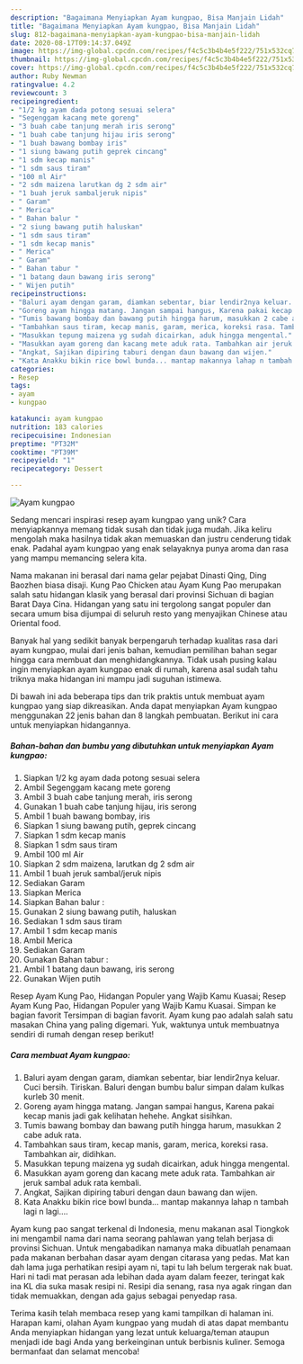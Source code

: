 ```yaml
---
description: "Bagaimana Menyiapkan Ayam kungpao, Bisa Manjain Lidah"
title: "Bagaimana Menyiapkan Ayam kungpao, Bisa Manjain Lidah"
slug: 812-bagaimana-menyiapkan-ayam-kungpao-bisa-manjain-lidah
date: 2020-08-17T09:14:37.049Z
image: https://img-global.cpcdn.com/recipes/f4c5c3b4b4e5f222/751x532cq70/ayam-kungpao-foto-resep-utama.jpg
thumbnail: https://img-global.cpcdn.com/recipes/f4c5c3b4b4e5f222/751x532cq70/ayam-kungpao-foto-resep-utama.jpg
cover: https://img-global.cpcdn.com/recipes/f4c5c3b4b4e5f222/751x532cq70/ayam-kungpao-foto-resep-utama.jpg
author: Ruby Newman
ratingvalue: 4.2
reviewcount: 3
recipeingredient:
- "1/2 kg ayam dada potong sesuai selera"
- "Segenggam kacang mete goreng"
- "3 buah cabe tanjung merah iris serong"
- "1 buah cabe tanjung hijau iris serong"
- "1 buah bawang bombay iris"
- "1 siung bawang putih geprek cincang"
- "1 sdm kecap manis"
- "1 sdm saus tiram"
- "100 ml Air"
- "2 sdm maizena larutkan dg 2 sdm air"
- "1 buah jeruk sambaljeruk nipis"
- " Garam"
- " Merica"
- " Bahan balur "
- "2 siung bawang putih haluskan"
- "1 sdm saus tiram"
- "1 sdm kecap manis"
- " Merica"
- " Garam"
- " Bahan tabur "
- "1 batang daun bawang iris serong"
- " Wijen putih"
recipeinstructions:
- "Baluri ayam dengan garam, diamkan sebentar, biar lendir2nya keluar. Cuci bersih. Tiriskan. Baluri dengan bumbu balur simpan dalam kulkas kurleb 30 menit."
- "Goreng ayam hingga matang. Jangan sampai hangus, Karena pakai kecap manis jadi gak kelihatan hehehe. Angkat sisihkan."
- "Tumis bawang bombay dan bawang putih hingga harum, masukkan 2 cabe aduk rata."
- "Tambahkan saus tiram, kecap manis, garam, merica, koreksi rasa. Tambahkan air, didihkan."
- "Masukkan tepung maizena yg sudah dicairkan, aduk hingga mengental."
- "Masukkan ayam goreng dan kacang mete aduk rata. Tambahkan air jeruk sambal aduk rata kembali."
- "Angkat, Sajikan dipiring taburi dengan daun bawang dan wijen."
- "Kata Anakku bikin rice bowl bunda... mantap makannya lahap n tambah lagi n lagi...."
categories:
- Resep
tags:
- ayam
- kungpao

katakunci: ayam kungpao 
nutrition: 183 calories
recipecuisine: Indonesian
preptime: "PT32M"
cooktime: "PT39M"
recipeyield: "1"
recipecategory: Dessert

---
```



![Ayam kungpao](https://img-global.cpcdn.com/recipes/f4c5c3b4b4e5f222/751x532cq70/ayam-kungpao-foto-resep-utama.jpg)

Sedang mencari inspirasi resep ayam kungpao yang unik? Cara menyiapkannya memang tidak susah dan tidak juga mudah. Jika keliru mengolah maka hasilnya tidak akan memuaskan dan justru cenderung tidak enak. Padahal ayam kungpao yang enak selayaknya punya aroma dan rasa yang mampu memancing selera kita.

Nama makanan ini berasal dari nama gelar pejabat Dinasti Qing, Ding Baozhen biasa disaji. Kung Pao Chicken atau Ayam Kung Pao merupakan salah satu hidangan klasik yang berasal dari provinsi Sichuan di bagian Barat Daya Cina. Hidangan yang satu ini tergolong sangat populer dan secara umum bisa dijumpai di seluruh resto yang menyajikan Chinese atau Oriental food.

Banyak hal yang sedikit banyak berpengaruh terhadap kualitas rasa dari ayam kungpao, mulai dari jenis bahan, kemudian pemilihan bahan segar hingga cara membuat dan menghidangkannya. Tidak usah pusing kalau ingin menyiapkan ayam kungpao enak di rumah, karena asal sudah tahu triknya maka hidangan ini mampu jadi suguhan istimewa.


Di bawah ini ada beberapa tips dan trik praktis untuk membuat ayam kungpao yang siap dikreasikan. Anda dapat menyiapkan Ayam kungpao menggunakan 22 jenis bahan dan 8 langkah pembuatan. Berikut ini cara untuk menyiapkan hidangannya.

<!--inarticleads1-->

##### Bahan-bahan dan bumbu yang dibutuhkan untuk menyiapkan Ayam kungpao:

1. Siapkan 1/2 kg ayam dada potong sesuai selera
1. Ambil Segenggam kacang mete goreng
1. Ambil 3 buah cabe tanjung merah, iris serong
1. Gunakan 1 buah cabe tanjung hijau, iris serong
1. Ambil 1 buah bawang bombay, iris
1. Siapkan 1 siung bawang putih, geprek cincang
1. Siapkan 1 sdm kecap manis
1. Siapkan 1 sdm saus tiram
1. Ambil 100 ml Air
1. Siapkan 2 sdm maizena, larutkan dg 2 sdm air
1. Ambil 1 buah jeruk sambal/jeruk nipis
1. Sediakan  Garam
1. Siapkan  Merica
1. Siapkan  Bahan balur :
1. Gunakan 2 siung bawang putih, haluskan
1. Sediakan 1 sdm saus tiram
1. Ambil 1 sdm kecap manis
1. Ambil  Merica
1. Sediakan  Garam
1. Gunakan  Bahan tabur :
1. Ambil 1 batang daun bawang, iris serong
1. Gunakan  Wijen putih


Resep Ayam Kung Pao, Hidangan Populer yang Wajib Kamu Kuasai; Resep Ayam Kung Pao, Hidangan Populer yang Wajib Kamu Kuasai. Simpan ke bagian favorit Tersimpan di bagian favorit. Ayam kung pao adalah salah satu masakan China yang paling digemari. Yuk, waktunya untuk membuatnya sendiri di rumah dengan resep berikut! 

<!--inarticleads2-->

##### Cara membuat Ayam kungpao:

1. Baluri ayam dengan garam, diamkan sebentar, biar lendir2nya keluar. Cuci bersih. Tiriskan. Baluri dengan bumbu balur simpan dalam kulkas kurleb 30 menit.
1. Goreng ayam hingga matang. Jangan sampai hangus, Karena pakai kecap manis jadi gak kelihatan hehehe. Angkat sisihkan.
1. Tumis bawang bombay dan bawang putih hingga harum, masukkan 2 cabe aduk rata.
1. Tambahkan saus tiram, kecap manis, garam, merica, koreksi rasa. Tambahkan air, didihkan.
1. Masukkan tepung maizena yg sudah dicairkan, aduk hingga mengental.
1. Masukkan ayam goreng dan kacang mete aduk rata. Tambahkan air jeruk sambal aduk rata kembali.
1. Angkat, Sajikan dipiring taburi dengan daun bawang dan wijen.
1. Kata Anakku bikin rice bowl bunda... mantap makannya lahap n tambah lagi n lagi....


Ayam kung pao sangat terkenal di Indonesia, menu makanan asal Tiongkok ini mengambil nama dari nama seorang pahlawan yang telah berjasa di provinsi Sichuan. Untuk mengabadikan namanya maka dibuatlah penamaan pada makanan berbahan dasar ayam dengan citarasa yang pedas. Mat kan dah lama juga perhatikan resipi ayam ni, tapi tu lah belum tergerak nak buat. Hari ni tadi mat perasan ada lebihan dada ayam dalam feezer, teringat kak ina KL dia suka masak resipi ni. Resipi dia senang, rasa nya agak ringan dan tidak memuakkan, dengan ada gajus sebagai penyedap rasa. 

Terima kasih telah membaca resep yang kami tampilkan di halaman ini. Harapan kami, olahan Ayam kungpao yang mudah di atas dapat membantu Anda menyiapkan hidangan yang lezat untuk keluarga/teman ataupun menjadi ide bagi Anda yang berkeinginan untuk berbisnis kuliner. Semoga bermanfaat dan selamat mencoba!
